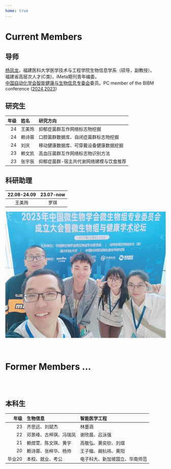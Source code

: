 ```yaml
---
home: true
---
```



# Current Members

## 导师
[杨凤龙](http://lab.malab.cn/~yangfl)，福建医科大学医学技术与工程学院生物信息学系（硕导，副教授）。<br/>
福建省高层次人才(C类)，iMeta期刊青年编委。<br/>
[中国自动化学会智能健康与生物信息专委会](https://www.caa.org.cn/article/205/1111.html)委员。PC member of the BIBM conference ([2024](https://ieeebibm.org/BIBM2024/),[2023](https://bidma.cpsc.ucalgary.ca/IEEE-BIBM-2023/))<br/>


## 研究生
| 年级 |姓名|研究方向|
|---:|:---------------|:---------------|
|24  |王美玲|抑郁症菌群互作网络标志物挖掘|
|24  |赖诗蓉|口腔菌群数据库、自闭症菌群标志物挖掘|
|24  |刘庆  |移动健康数据库、可穿戴设备健康数据挖掘|
|23  |赖文凯|高血压菌群互作网络标志物识别方法| 
|23  |张宇辰|抑郁症菌群-宿主共代谢网络建模与饮食推荐| 



## 科研助理
| 22.08-24.09  | 23.07-now  |
|:------------:|:-----------:|
|    王美玲    |      罗琪   |

![](/team2023.jpg)



<br/>

# Former Members ...

<br/>
<br/>

## 本科生
| 年级 |   生物信息  |  智能医学工程 |
|------:|:------------|:---------------|
| 23 |齐思远、刘斌杰         |  林墨涵             |
| 22 |邓景峰、古梓琪、冯瑞凤 |  谢欣晨、吕泳强      |
| 21 |赖煜萱、陈文琪、黄宇   |高敬弘、黄奕钦、刘熠  |
| 20 |赖诗蓉、张梓华、杨帅   |王子楹、阚杭祎、黄阳  |
| 毕业20 |本校、就业、考公   |电子科大、新加坡国立、华南师范|






<br>
<br>
